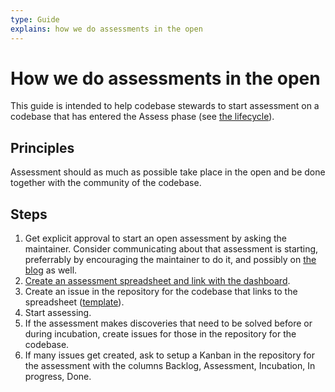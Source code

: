 ```yaml
---
type: Guide
explains: how we do assessments in the open
---
```


# How we do assessments in the open

This guide is intended to help codebase stewards to start assessment on a codebase that has entered the Assess phase (see [the lifecycle](lifecycle.md)).

## Principles

Assessment should as much as possible take place in the open and be done together with the community of the codebase.

## Steps

1. Get explicit approval to start an open assessment by asking the maintainer. Consider communicating about that assessment is starting, preferrably by encouraging the maintainer to do it, and possibly on [the blog](https://blog.publiccode.net) as well.
2. [Create an assessment spreadsheet and link with the dashboard](create-assessment-spreadsheet.md).
3. Create an issue in the repository for the codebase that links to the spreadsheet ([template](assessment-issue-template.md)).
4. Start assessing.
5. If the assessment makes discoveries that need to be solved before or during incubation, create issues for those in the repository for the codebase.
6. If many issues get created, ask to setup a Kanban in the repository for the assessment with the columns Backlog, Assessment, Incubation, In progress, Done.
